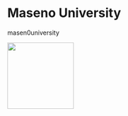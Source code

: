 # Maseno University
masen0university


 <img src="https://profile-counter.glitch.me/masen0university/count.svg" width="150px"/>
